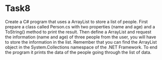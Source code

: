 # Task8

Create a C# program that uses a ArrayList to store a list of people. First prepare a class called Person.cs with two properties (name and age) and a ToString() method to print the result.
 Then define a ArrayList and request the information (name and age) of three people from the user, you will have to store the information in the list. Remember that you can find the ArrayList object in the System.Collections namespace of the .NET Framework.
 To end the program it prints the data of the people going through the list of data.